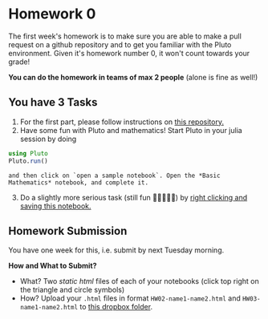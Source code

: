 # Homework 0

The first week's homework is to make sure you are able to make a pull request on a github repository and to get you familiar with the Pluto environment. Given it's homework number 0, it won't count towards your grade!

**You can do the homework in teams of max 2 people** (alone is fine as well!)

## You have 3 Tasks

1. For the first part, please follow instructions on [this repository.](https://github.com/ScPo-CompEcon/Students)
2. Have some fun with Pluto and mathematics! Start Pluto in your julia session by doing
```julia
using Pluto
Pluto.run()
```
    and then click on `open a sample notebook`. Open the *Basic Mathematics* notebook, and complete it.
3. Do a slightly more serious task (still fun 💃🏽👯‍♂️🎉) by [right clicking and saving this notebook.](https://github.com/floswald/NumericalMethods/blob/master/homework/homework0/hw0.jl)


## Homework Submission

You have one week for this, i.e. submit by next Tuesday morning. 

**How and What to Submit?**

* What? Two *static html* files of each of your notebooks (click top right on the triangle and circle symbols)
* How? Upload your `.html` files in format `HW02-name1-name2.html` and `HW03-name1-name2.html` to [this dropbox folder](https://www.dropbox.com/request/Zx6imVw3haGdQp835Geg).
